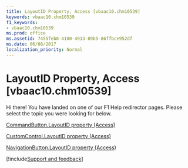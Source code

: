 ```yaml
---
title: LayoutID Property, Access [vbaac10.chm10539]
keywords: vbaac10.chm10539
f1_keywords:
- vbaac10.chm10539
ms.prod: office
ms.assetid: 7455feb8-4100-4913-89b5-86ffbce952df
ms.date: 06/08/2017
localization_priority: Normal
---
```



# LayoutID Property, Access [vbaac10.chm10539]

Hi there! You have landed on one of our F1 Help redirector pages. Please select the topic you were looking for below.

[CommandButton.LayoutID property (Access)](http://msdn.microsoft.com/library/8b511bf2-659b-f2d4-1aeb-0c238a7972a9%28Office.15%29.aspx)

[CustomControl.LayoutID property (Access)](http://msdn.microsoft.com/library/87fab4f4-cd1a-73cd-a36d-d735723c7511%28Office.15%29.aspx)

[NavigationButton.LayoutID property (Access)](http://msdn.microsoft.com/library/4eaa0461-4c2e-6ed5-f699-fdf879962b8a%28Office.15%29.aspx)

[!include[Support and feedback](~/includes/feedback-boilerplate.md)]